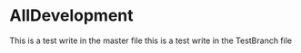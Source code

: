 # AllDevelopment
This is a test write in the master file
this is a test write in the TestBranch file
